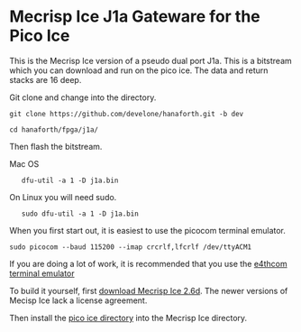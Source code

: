 # Mecrisp Ice J1a Gateware for the Pico Ice

This is the Mecrisp Ice version of a pseudo dual port J1a.  This is a
bitstream which you can download and run on the pico ice. The data and return stacks are 16 deep.

Git clone and change into the directory.

```
git clone https://github.com/develone/hanaforth.git -b dev

cd hanaforth/fpga/j1a/
```

Then flash the bitstream. 

Mac OS 

```
   dfu-util -a 1 -D j1a.bin
```

On Linux you will need sudo.

```
   sudo dfu-util -a 1 -D j1a.bin
```

When you first start out, it is easiest to use the picocom
terminal emulator.

```
sudo picocom --baud 115200 --imap crcrlf,lfcrlf /dev/ttyACM1
```
If you are doing a lot of work, it is recommended that you use the
[e4thcom terminal
emulator](https://mecrisp-ice.readthedocs.io/en/latest/e4thcom.html)

To build it yourself, first [download Mecrisp Ice
2.6d](https://sourceforge.net/projects/mecrisp/files/).  The newer
versions of Mecisp Ice lack a license agreement.

Then install the [pico ice directory](https://sourceforge.net/p/mecrisp/discussion/general/thread/350a65f919/) into the Mecrisp Ice directory.

